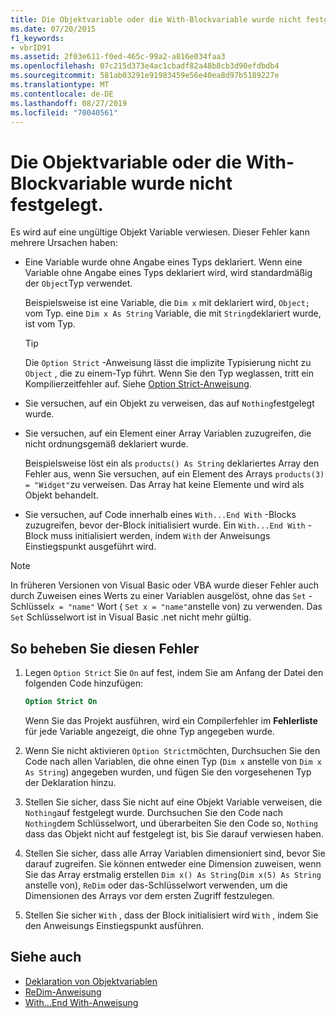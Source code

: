 ```yaml
---
title: Die Objektvariable oder die With-Blockvariable wurde nicht festgelegt.
ms.date: 07/20/2015
f1_keywords:
- vbrID91
ms.assetid: 2f03e611-f0ed-465c-99a2-a816e034faa3
ms.openlocfilehash: 07c215d373e4ac1cbadf82a48b8cb3d90efdbdb4
ms.sourcegitcommit: 581ab03291e91983459e56e40ea8d97b5189227e
ms.translationtype: MT
ms.contentlocale: de-DE
ms.lasthandoff: 08/27/2019
ms.locfileid: "70040561"
---
```

# <a name="object-variable-or-with-block-variable-not-set"></a>Die Objektvariable oder die With-Blockvariable wurde nicht festgelegt.
Es wird auf eine ungültige Objekt Variable verwiesen.   Dieser Fehler kann mehrere Ursachen haben:

- Eine Variable wurde ohne Angabe eines Typs deklariert. Wenn eine Variable ohne Angabe eines Typs deklariert wird, wird standardmäßig der `Object`Typ verwendet.

    Beispielsweise ist eine Variable, die `Dim x` mit deklariert wird, `Object;` vom Typ. eine `Dim x As String` Variable, die mit `String`deklariert wurde, ist vom Typ.

    > [!TIP]
    > Die `Option Strict` -Anweisung lässt die implizite Typisierung nicht zu `Object` , die zu einem-Typ führt. Wenn Sie den Typ weglassen, tritt ein Kompilierzeitfehler auf. Siehe [Option Strict-Anweisung](../../../visual-basic/language-reference/statements/option-strict-statement.md).

- Sie versuchen, auf ein Objekt zu verweisen, das auf `Nothing`festgelegt wurde.

- Sie versuchen, auf ein Element einer Array Variablen zuzugreifen, die nicht ordnungsgemäß deklariert wurde.

    Beispielsweise löst ein als `products() As String` deklariertes Array den Fehler aus, wenn Sie versuchen, auf ein Element des Arrays `products(3) = "Widget"`zu verweisen. Das Array hat keine Elemente und wird als Objekt behandelt.

- Sie versuchen, auf Code innerhalb eines `With...End With` -Blocks zuzugreifen, bevor der-Block initialisiert wurde.   Ein `With...End With` -Block muss initialisiert werden, indem `With` der Anweisungs Einstiegspunkt ausgeführt wird.

> [!NOTE]
> In früheren Versionen von Visual Basic oder VBA wurde dieser Fehler auch durch Zuweisen eines Werts zu einer Variablen ausgelöst, ohne das `Set` -Schlüssel`x = "name"` Wort ( `Set x = "name"`anstelle von) zu verwenden. Das `Set` Schlüsselwort ist in Visual Basic .net nicht mehr gültig.

## <a name="to-correct-this-error"></a>So beheben Sie diesen Fehler

1. Legen `Option Strict` Sie `On` auf fest, indem Sie am Anfang der Datei den folgenden Code hinzufügen:

    ```vb
    Option Strict On
    ```

    Wenn Sie das Projekt ausführen, wird ein Compilerfehler im **Fehlerliste** für jede Variable angezeigt, die ohne Typ angegeben wurde.

2. Wenn Sie nicht aktivieren `Option Strict`möchten, Durchsuchen Sie den Code nach allen Variablen, die ohne einen Typ (`Dim x` anstelle von `Dim x As String`) angegeben wurden, und fügen Sie den vorgesehenen Typ der Deklaration hinzu.

3. Stellen Sie sicher, dass Sie nicht auf eine Objekt Variable verweisen, die `Nothing`auf festgelegt wurde.  Durchsuchen Sie den Code nach `Nothing`dem Schlüsselwort, und überarbeiten Sie den Code so, `Nothing` dass das Objekt nicht auf festgelegt ist, bis Sie darauf verwiesen haben.

4. Stellen Sie sicher, dass alle Array Variablen dimensioniert sind, bevor Sie darauf zugreifen. Sie können entweder eine Dimension zuweisen, wenn Sie das Array erstmalig erstellen `Dim x() As String`(`Dim x(5) As String` anstelle von), `ReDim` oder das-Schlüsselwort verwenden, um die Dimensionen des Arrays vor dem ersten Zugriff festzulegen.

5. Stellen Sie sicher `With` , dass der Block initialisiert wird `With` , indem Sie den Anweisungs Einstiegspunkt ausführen.

## <a name="see-also"></a>Siehe auch

- [Deklaration von Objektvariablen](../../../visual-basic/programming-guide/language-features/variables/object-variable-declaration.md)
- [ReDim-Anweisung](../../../visual-basic/language-reference/statements/redim-statement.md)
- [With...End With-Anweisung](../../../visual-basic/language-reference/statements/with-end-with-statement.md)

